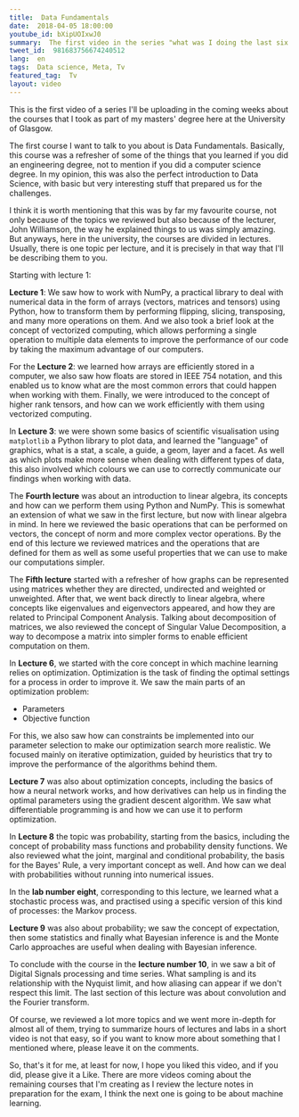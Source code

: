 ```yaml
---
title:  Data Fundamentals
date:  2018-04-05 18:00:00
youtube_id: bXipUOIxwJ0
summary:  The first video in the series "what was I doing the last six months?
tweet_id:  981683756674240512
lang:  en
tags:  Data science, Meta, Tv
featured_tag:  Tv
layout: video
---
```


This is the first video of a series I'll be uploading in the coming weeks about the courses that I took as part of my masters' degree here at the University of Glasgow.

The first course I want to talk to you about is Data Fundamentals. Basically, this course was a refresher of some of the things that you learned if you did an engineering degree, not to mention if you did a computer science degree. In my opinion, this was also the perfect introduction to Data Science, with basic but very interesting stuff that prepared us for the challenges.

I think it is worth mentioning that this was by far my favourite course, not only because of the topics we reviewed but also because of the lecturer, John Williamson, the way he explained things to us was simply amazing. But anyways, here in the university, the courses are divided in lectures. Usually, there is one topic per lecture, and it is precisely in that way that I'll be describing them to you.

Starting with lecture 1: 

**Lecture 1**: We saw how to work with NumPy, a practical library to deal with numerical data in the form of arrays (vectors, matrices and tensors) using Python, how to transform them by performing flipping, slicing, transposing, and many more operations on them. And we also took a brief look at the concept of vectorized computing, which allows performing a single operation to multiple data elements to improve the performance of our code by taking the maximum advantage of our computers.

For the **Lecture 2**: we learned how arrays are efficiently stored in a computer, we also saw how floats are stored in IEEE 754 notation, and this enabled us to know what are the most common errors that could happen when working with them. Finally, we were introduced to the concept of higher rank tensors, and how can we work efficiently with them using vectorized computing.

In **Lecture 3**: we were shown some basics of scientific visualisation using `matplotlib` a Python library to plot data, and learned the "language" of graphics, what is a stat, a scale, a guide, a geom, layer and a facet. As well as which plots make more sense when dealing with different types of data, this also involved which colours we can use to correctly communicate our findings when working with data.

The **Fourth lecture** was about an introduction to linear algebra, its concepts and how can we perform them using Python and NumPy. This is somewhat an extension of what we saw in the first lecture, but now with linear algebra in mind. In here we reviewed the basic operations that can be performed on vectors, the concept of norm and more complex vector operations. By the end of this lecture we reviewed matrices and the operations that are defined for them as well as some useful properties that we can use to make our computations simpler.

The **Fifth lecture** started with a refresher of how graphs can be represented using matrices whether they are directed, undirected and weighted or unweighted. After that, we went back directly to linear algebra, where concepts like eigenvalues and eigenvectors appeared, and how they are related to Principal Component Analysis. Talking about decomposition of matrices, we also reviewed the concept of Singular Value Decomposition, a way to decompose a matrix into simpler forms to enable efficient computation on them.

In **Lecture 6**, we started with the core concept in which machine learning relies on optimization. Optimization is the task of finding the optimal settings for a process in order to improve it. We saw the main parts of an optimization problem:

 - Parameters
 - Objective function

For this, we also saw how can constraints be implemented into our parameter selection to make our optimization search more realistic. We focused mainly on iterative optimization, guided by heuristics that try to improve the performance of the algorithms behind them.

**Lecture 7** was also about optimization concepts, including the basics of how a neural network works, and how derivatives can help us in finding the optimal parameters using the gradient descent algorithm. We saw what differentiable programming is and how we can use it to perform optimization. 

In **Lecture 8** the topic was probability, starting from the basics, including the concept of probability mass functions and probability density functions. We also reviewed what the joint, marginal and conditional probability, the basis for the Bayes' Rule, a very important concept as well. And how can we deal with probabilities without running into numerical issues.

In the **lab number eight**, corresponding to this lecture, we learned what a stochastic process was, and practised using a specific version of this kind of processes: the Markov process.

**Lecture 9** was also about probability; we saw the concept of expectation, then some statistics and finally what Bayesian inference is and the Monte Carlo approaches are useful when dealing with Bayesian inference.

To conclude with the course in the **lecture number 10**, in we saw a bit of Digital Signals  processing and time series. What sampling is and its relationship with the Nyquist limit, and how aliasing can appear if we don't respect this limit. The last section of this lecture was about convolution and the Fourier transform.

Of course, we reviewed a lot more topics and we went more in-depth for almost all of them, trying to summarize hours of lectures and labs in a short video is not that easy, so if you want to know more about something that I mentioned where, please leave it on the comments.

So, that's it for me, at least for now, I hope you liked this video, and if you did, please give it a Like. There are more videos coming about the remaining courses that I'm creating as I review the lecture notes in preparation for the exam, I think the next one is going to be about machine learning.